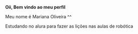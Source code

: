 **Oii, Bem vindo ao meu perfil**

Meu nome é Mariana Oliveira ^^

Estudando no alura para fazer as lições nas aulas de robótica
